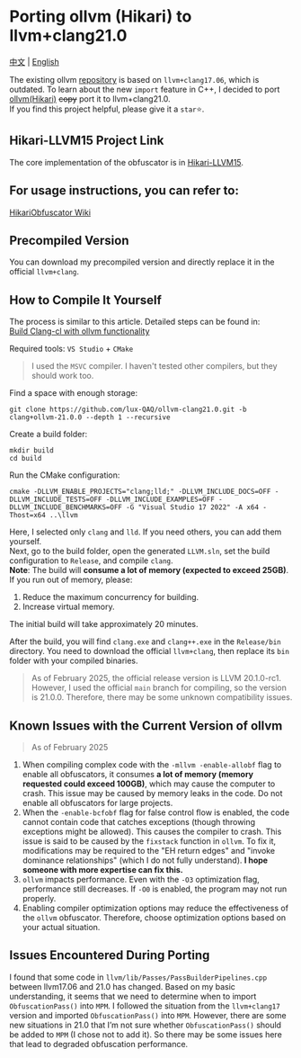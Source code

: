 # Porting ollvm (Hikari) to llvm+clang21.0

[中文](RE) | [English](README_en.md)

The existing ollvm [repository](https://github.com/GreenDamTan/llvm-project_ollvm) is based on `llvm+clang17.06`, which is  outdated. To learn about the new `import` feature in C++, I decided to port [ollvm(Hikari)](https://github.com/61bcdefg/Hikari-LLVM15) ~~copy~~ port it to llvm+clang21.0.  
If you find this project helpful, please give it a `star`⭐.

## Hikari-LLVM15 Project Link
The core implementation of the obfuscator is in [Hikari-LLVM15](https://github.com/61bcdefg/Hikari-LLVM15).

## For usage instructions, you can refer to:
[HikariObfuscator Wiki](https://github.com/HikariObfuscator/Hikari/wiki/Usage)

## Precompiled Version
You can download my precompiled version and directly replace it in the official `llvm+clang`.

## How to Compile It Yourself

The process is similar to this article. Detailed steps can be found in:  
[Build Clang-cl with ollvm functionality](https://www.bilibili.com/opus/943544163969794072)

Required tools: `VS Studio` + `CMake`
> I used the `MSVC` compiler. I haven't tested other compilers, but they should work too.

Find a space with enough storage:
``` shell
git clone https://github.com/lux-QAQ/ollvm-clang21.0.git -b clang+ollvm-21.0.0 --depth 1 --recursive
```
Create a build folder:
``` shell
mkdir build
cd build
```
Run the CMake configuration:
``` shell
cmake -DLLVM_ENABLE_PROJECTS="clang;lld;" -DLLVM_INCLUDE_DOCS=OFF -DLLVM_INCLUDE_TESTS=OFF -DLLVM_INCLUDE_EXAMPLES=OFF -DLLVM_INCLUDE_BENCHMARKS=OFF -G "Visual Studio 17 2022" -A x64 -Thost=x64 ..\llvm
```
Here, I selected only `clang` and `lld`. If you need others, you can add them yourself.  
Next, go to the build folder, open the generated `LLVM.sln`, set the build configuration to `Release`, and compile `clang`.  
**Note**: The build will **consume a lot of memory (expected to exceed 25GB)**. If you run out of memory, please:
1. Reduce the maximum concurrency for building.
2. Increase virtual memory.

The initial build will take approximately 20 minutes.

After the build, you will find `clang.exe` and `clang++.exe` in the `Release/bin` directory. You need to download the official `llvm+clang`, then replace its `bin` folder with your compiled binaries.
> As of February 2025, the official release version is LLVM 20.1.0-rc1. However, I used the official `main` branch for compiling, so the version is 21.0.0. Therefore, there may be some unknown compatibility issues.

## Known Issues with the Current Version of ollvm
> As of February 2025

1. When compiling complex code with the `-mllvm -enable-allobf` flag to enable all obfuscators, it consumes **a lot of memory (memory requested could exceed 100GB)**, which may cause the computer to crash. This issue may be caused by memory leaks in the code. Do not enable all obfuscators for large projects.
2. When the `-enable-bcfobf` flag for false control flow is enabled, the code cannot contain code that catches exceptions (though throwing exceptions might be allowed). This causes the compiler to crash. This issue is said to be caused by the `fixstack` function in `ollvm`. To fix it, modifications may be required to the "EH return edges" and "invoke dominance relationships" (which I do not fully understand). **I hope someone with more expertise can fix this.**
3. `ollvm` impacts performance. Even with the `-O3` optimization flag, performance still decreases. If `-O0` is enabled, the program may not run properly.
4. Enabling compiler optimization options may reduce the effectiveness of the `ollvm` obfuscator. Therefore, choose optimization options based on your actual situation.

## Issues Encountered During Porting
I found that some code in `llvm/lib/Passes/PassBuilderPipelines.cpp` between llvm17.06 and 21.0 has changed. Based on my basic understanding, it seems that we need to determine when to import `ObfuscationPass()` into `MPM`. I followed the situation from the `llvm+clang17` version and imported `ObfuscationPass()` into `MPM`. However, there are some new situations in 21.0 that I’m not sure whether `ObfuscationPass()` should be added to `MPM` (I chose not to add it). So there may be some issues here that lead to degraded obfuscation performance.